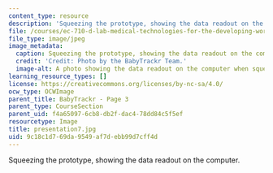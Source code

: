 ```yaml
---
content_type: resource
description: 'Squeezing the prototype, showing the data readout on the computer. '
file: /courses/ec-710-d-lab-medical-technologies-for-the-developing-world-spring-2010/9c18c1d769da9549af7debb99d7cff4d_presentation7.jpg
file_type: image/jpeg
image_metadata:
  caption: Squeezing the prototype, showing the data readout on the computer.
  credit: 'Credit: Photo by the BabyTrackr Team.'
  image-alt: A photo showing the data readout on the computer when squeezing the prototype.
learning_resource_types: []
license: https://creativecommons.org/licenses/by-nc-sa/4.0/
ocw_type: OCWImage
parent_title: BabyTrackr - Page 3
parent_type: CourseSection
parent_uid: f4a65097-6cb8-db2f-dac4-78dd84c5f5ef
resourcetype: Image
title: presentation7.jpg
uid: 9c18c1d7-69da-9549-af7d-ebb99d7cff4d
---
```

Squeezing the prototype, showing the data readout on the computer. 